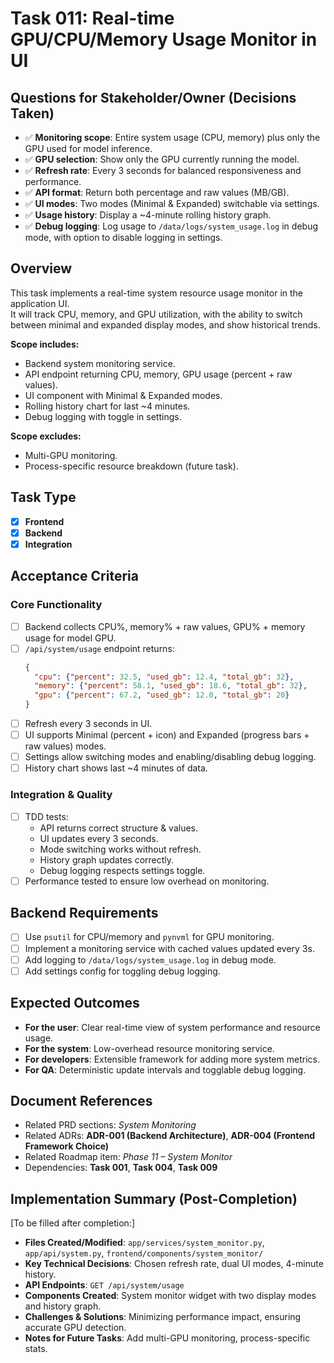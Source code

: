 # Task 011: Real-time GPU/CPU/Memory Usage Monitor in UI

## Questions for Stakeholder/Owner (Decisions Taken)
- ✅ **Monitoring scope**: Entire system usage (CPU, memory) plus only the GPU used for model inference.
- ✅ **GPU selection**: Show only the GPU currently running the model.
- ✅ **Refresh rate**: Every 3 seconds for balanced responsiveness and performance.
- ✅ **API format**: Return both percentage and raw values (MB/GB).
- ✅ **UI modes**: Two modes (Minimal & Expanded) switchable via settings.
- ✅ **Usage history**: Display a ~4-minute rolling history graph.
- ✅ **Debug logging**: Log usage to `/data/logs/system_usage.log` in debug mode, with option to disable logging in settings.

## Overview
This task implements a real-time system resource usage monitor in the application UI.  
It will track CPU, memory, and GPU utilization, with the ability to switch between minimal and expanded display modes, and show historical trends.

**Scope includes:**
- Backend system monitoring service.
- API endpoint returning CPU, memory, GPU usage (percent + raw values).
- UI component with Minimal & Expanded modes.
- Rolling history chart for last ~4 minutes.
- Debug logging with toggle in settings.

**Scope excludes:**
- Multi-GPU monitoring.
- Process-specific resource breakdown (future task).

## Task Type
- [x] **Frontend**
- [x] **Backend**
- [x] **Integration**

## Acceptance Criteria
### Core Functionality
- [ ] Backend collects CPU%, memory% + raw values, GPU% + memory usage for model GPU.
- [ ] `/api/system/usage` endpoint returns:
  ```json
  {
    "cpu": {"percent": 32.5, "used_gb": 12.4, "total_gb": 32},
    "memory": {"percent": 58.1, "used_gb": 18.6, "total_gb": 32},
    "gpu": {"percent": 67.2, "used_gb": 12.0, "total_gb": 20}
  }
  ```
- [ ] Refresh every 3 seconds in UI.
- [ ] UI supports Minimal (percent + icon) and Expanded (progress bars + raw values) modes.
- [ ] Settings allow switching modes and enabling/disabling debug logging.
- [ ] History chart shows last ~4 minutes of data.

### Integration & Quality
- [ ] TDD tests:
  - API returns correct structure & values.
  - UI updates every 3 seconds.
  - Mode switching works without refresh.
  - History graph updates correctly.
  - Debug logging respects settings toggle.
- [ ] Performance tested to ensure low overhead on monitoring.

## Backend Requirements
- [ ] Use `psutil` for CPU/memory and `pynvml` for GPU monitoring.
- [ ] Implement a monitoring service with cached values updated every 3s.
- [ ] Add logging to `/data/logs/system_usage.log` in debug mode.
- [ ] Add settings config for toggling debug logging.

## Expected Outcomes
- **For the user**: Clear real-time view of system performance and resource usage.
- **For the system**: Low-overhead resource monitoring service.
- **For developers**: Extensible framework for adding more system metrics.
- **For QA**: Deterministic update intervals and togglable debug logging.

## Document References
- Related PRD sections: *System Monitoring*
- Related ADRs: **ADR-001 (Backend Architecture)**, **ADR-004 (Frontend Framework Choice)**
- Related Roadmap item: *Phase 11 – System Monitor*
- Dependencies: **Task 001**, **Task 004**, **Task 009**

## Implementation Summary (Post-Completion)
[To be filled after completion:]
- **Files Created/Modified**: `app/services/system_monitor.py`, `app/api/system.py`, `frontend/components/system_monitor/`
- **Key Technical Decisions**: Chosen refresh rate, dual UI modes, 4-minute history.
- **API Endpoints**: `GET /api/system/usage`
- **Components Created**: System monitor widget with two display modes and history graph.
- **Challenges & Solutions**: Minimizing performance impact, ensuring accurate GPU detection.
- **Notes for Future Tasks**: Add multi-GPU monitoring, process-specific stats.
